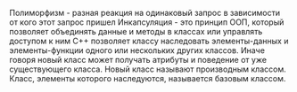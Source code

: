 Полиморфизм - разная реакция на одинаковый запрос в зависимости от кого этот запрос пришел
Инкапсуляция - это принцип ООП, который позволяет объединять данные и методы в классах или управлять доступом к ним
C++ позволяет классу наследовать элементы-данных и элементы-функции одного или нескольких других классов. Иначе говоря новый класс может получать атрибуты и поведение от уже существующего класса. Новый класс называют производным классом. Класс, элементы которого наследуются, называется базовым классом. 